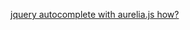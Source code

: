 [jquery autocomplete with aurelia.js how?](https://stackoverflow.com/questions/46284271/jquery-autocomplete-with-aurelia-js-how/46310672#46310672)